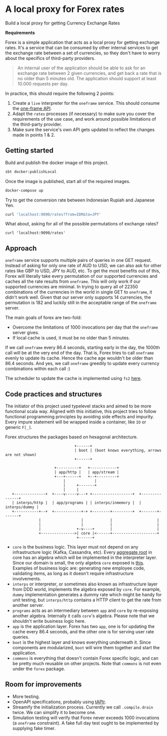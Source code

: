 # A local proxy for Forex rates

Build a local proxy for getting Currency Exchange Rates

**Requirements**

Forex is a simple application that acts as a local proxy for getting exchange rates.
It's a service that can be consumed by other internal services to get the exchange rate between a set of currencies,
so they don't have to worry about the specifics of third-party providers.

> An internal user of the application should be able to ask for an exchange rate between 2 given currencies, and get back a rate that is no older than 5 minutes old.
> The application should support at least 10.000 requests per day.

In practice, this should require the following 2 points:

1. Create a `live` interpreter for the `oneframe` service. This should consume the [one-frame API](https://hub.docker.com/r/paidyinc/one-frame).
2. Adapt the `rates` processes (if necessary) to make sure you cover the requirements of the use case, and work around possible limitations of the third-party provider.
3. Make sure the service's own API gets updated to reflect the changes made in points 1 & 2.

## Getting started

Build and publish the docker image of this project.
```bash
sbt docker:publishLocal
```
Once the image is published, start all of the required images.
```bash
docker-compose up
```
Try to get the conversion rate between Indonesian Rupiah and Japanese Yen.
```bash
curl 'localhost:9090/rates?from=IDR&to=JPY'
```
What about, asking for all of the possible permutations of exchange rates?
```
curl 'localhost:9090/rates'
```

## Approach

`oneframe` service supports multiple pairs of queries in one GET request. Instead of asking for only one rate of AUD to USD, we can also ask for other rates like GBP to USD, JPY to AUD, etc.
To get the most benefits out of this, Forex will literally take every permutation of our supported currencies and caches all the rate results from `oneframe`.
This will only work if our supported currencies are minimal. In trying to query all of 22350 combinations of the currencies in the world in single GET to `oneframe`, it didn't work well.
Given that our server only supports 14 currencies, the permutation is 182 and luckily still in the acceptable range of the `oneframe` server.

The main goals of forex are two-fold:
- Overcome the limitations of 1000 invocations per day that the `oneframe` server gives.
- If local cache is used, it must be no older than 5 minutes.

If we call `oneframe` every 86.4 seconds, starting early in the day, the 1000th call will be at the very end of the day. That is, Forex tries to call `oneframe` evenly to update its cache.
Hence the cache age wouldn't be older than 86.4 seconds. And yes, we call `oneframe` greedily to update every currency combinations within each call :)

The scheduler to update the cache is implemented using `fs2` [here](https://github.com/arinal/forex-mtl/blob/master/src/main/scala/forex/app/stream/updater/package.scala).

## Code practices and structures

The initiator of this project used typelevel stacks and aimed to be more functional scala way. Aligned with this initiative, this project tries to follow functional programming principles
by avoiding side effects and impurity. Every impure statement will be wrapped inside a container, like `IO` or generic `F[_]`.

Forex structures the packages based on hexagonal architecture.

```
                               +------+
                               | boot | (boot knows everything, arrows are not shown)
                               +------+

                      +----------+   +------------+
                      | app/http |   | app/stream |
                      +---+------+   +--+---------+
                          |             |     
                          |     +-------+
                          |     |
   +--------------+  +----v-----v---+ +------------------+  +---------------+
   | interps/http |  | app/programs | | interps/inmemory |  | interps/dummy |
   +-----------+--+  +------------+-+ +--------+---------+  +-------+-------+
               |                  |            |                    | 
               |                  |            |                    | 
               |                +-v----+       |                    | 
               +--------------->| core |<------+--------------------+
                                +------+   
```
- `core` is the business logic. This layer must not depend on any infrastructure logic (Kafka, Cassandra, etc). Every
[aggregate root](https://dolittle.io/runtime/runtime/domain_driven_design/aggregate_root) in core has an algebra which will be implemented in the interpreter layer.
Since our domain is small, the only algebra `core` exposed is [this](https://github.com/arinal/forex-mtl/blob/master/src/main/scala/forex/core/rates/algebra.scala).
Examples of business logic are: generating new employee code, validating items, as long as it doesn't require infrastructure involvements.
- `interps` or interpreter, or sometimes also known as infrastructure layer from DDD world, implements the algebra exposed by `core`. For example, `dummy` implementation generates a dummy
rate which might be handy for unit testing, but `interps/http` contains a HTTP client to get the rate from another server.
- `programs` acts as an intermediary between `app` and `core` by re-exposing another algebra. Internally it calls `core`'s algebra. Please note that we shouldn't
write business logic here.
- `app` is the application layer. Forex has two `app`, one is for updating the cache every 86.4 seconds, and the other one is for serving user rate queries.
- `boot` is the highest layer and knows everything underneath it. Since components are modularized, `boot` will wire them together and start the application.
- `commons` is everything that doesn't contain Forex specific logic, and can be pretty much reusable on other projects. Note that `commons` is not even under the `forex` package.

## Room for improvements

- More testing.
- OpenAPI specifications, probably using [tAPIr](https://tapir.softwaremill.com/en/latest/).
- Streamify the initialization process. Currently we call `.compile.drain` twice. We can simplify it to become one.
- Simulation testing will verify that Forex never exceeds 1000 invocations (a `oneframe` constraint). A fake full day test ought to be implemented by supplying fake timer.
